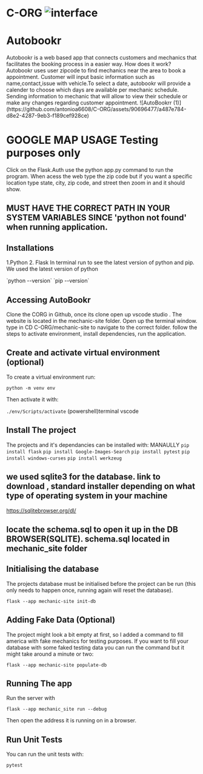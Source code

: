# C-ORG ![interface](https://github.com/antonioa6608/C-ORG/assets/90696477/655fb716-7db8-4e6d-ab8f-2acbf5603f32)


<h1>Autobookr</h1>
<p> Autobookr is a web based app that connects customers and mechanics that facilitates the booking process in a easier way. How does it work?
Autobookr uses user zipcode to find mechanics near the area to book a appointment. Customer will input basic information such as name,contact,issue with vehicle.To select a date, autobookr will provide a calender to choose which days are available per mechanic schedule. Sending information to mechanic that will allow to view their schedule or make any changes regarding customer appointment.
![AutoBookrr (1)](https://github.com/antonioa6608/C-ORG/assets/90696477/a487e784-d8e2-4287-9eb3-f189cef928ce)

</p>
<h1> GOOGLE MAP USAGE Testing purposes only </h1>
<p> Click on the Flask.Auth use the python app.py command to run the program. When acess the web type the zip code but if you want a specific location type state, city, zip code, and 
street then zoom in and it should show.  </p>

## MUST HAVE THE CORRECT PATH IN YOUR SYSTEM VARIABLES SINCE 'python not found' when running application. 

## Installations
<p> 1.Python
2. Flask
In terminal run to see the latest version of python and pip. We used the latest version of python </p>
`python --version`
`pip --version`

## Accessing AutoBookr 
<p>Clone the CORG in Github, once its clone open up vscode studio .  The website is located in the mechanic-site folder. Open up the terminal window. type in CD C-ORG/mechanic-site to navigate to the correct folder. follow the steps to activate environment, install dependencies, run the application. 
</p>


## Create and activate virtual environment (optional)

To create a virtual environment run:

    python -m venv env

Then activate it with:


`./env/Scripts/activate`    (powershell)terminal vscode 



## Install The project

The projects and it's dependancies can be installed with: MANAULLY 
`pip install flask`
`pip install Google-Images-Search`
`pip install pytest`
`pip install windows-curses`
`pip install werkzeug`

## we used sqlite3 for the database. link to download , standard installer depending on what type of operating system in your machine 
https://sqlitebrowser.org/dl/
## locate the schema.sql to open it up in the DB BROWSER(SQLITE). schema.sql located in mechanic_site folder

## Initialising the database

The projects database must be initialised before the project can be run (this only needs to happen once, running again will reset the database).

    flask --app mechanic-site init-db 

## Adding Fake Data (Optional)

The project might look a bit empty at first, so I added a command to fill america with fake mechanics for testing purposes. If you want to fill your database with some faked testing data you can run the command but it might take around a minute or two:

    flask --app mechanic-site populate-db
    
## Running The app

Run the server with

    flask --app mechanic_site run --debug

Then open the address it is running on in a browser.

## Run Unit Tests

You can run the unit tests with:

`pytest`





